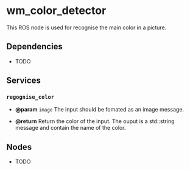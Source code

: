 # wm_color_detector

This ROS node is used for recognise the main color in a picture.

## Dependencies

 - TODO
 
## Services

### `regognise_color`

 - **@param** `image` The input should be fomated as an image message.

 - **@return** Return the color of the input. The ouput is a std::string message and contain the name of the color.

## Nodes

 - TODO
